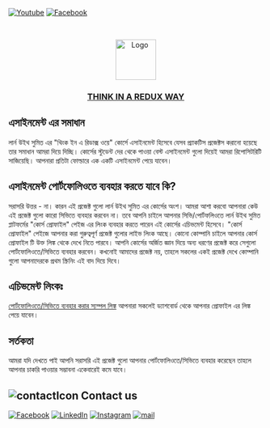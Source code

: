[![Youtube][youtube-shield]][youtube-url]
[![Facebook][facebook-shield]][facebook-group-url]

<!-- PROJECT LOGO -->
<br />
 <p align="center">
    <img src="https://avatars.githubusercontent.com/u/73503432?v=4" alt="Logo" width="80" height="80" />
    <h3 align="center "><a href="https://learnwithsumit.com/courses/think-in-a-redux-way" target="_blank" >THINK IN A REDUX WAY</a></h3>
</p>

<!-- TABLE OF CONTENTS -->

## এসাইনমেন্ট এর সমাধান

লার্ন উইথ সুমিত এর "থিংক ইন এ রিডাক্স ওয়ে" কোর্সে এসাইনমেন্ট হিসেবে যেসব প্র্যাকটিস প্রজেক্টস করানো হয়েছে তার সমাধান আমরা দিয়ে দিচ্ছি। কোর্সের স্টুডেন্ট দের থেকে পাওয়া বেস্ট এসাইনমেন্ট গুলো দিয়েই আমরা রিপোসিটরিটি সাজিয়েছি। আপনারা প্রতিটা ফোল্ডারে এক একটি এসাইনমেন্ট পেয়ে যাবেন।

## এসাইনমেন্ট পোর্টফোলিওতে ব্যবহার করতে যাবে কি?

সরাসরি উত্তর - না। কারন এই প্রজেক্ট গুলো লার্ন উইথ সুমিত এর কোর্সের অংশ। আমরা আশা করবো আপনারা কেউ এই প্রজেক্ট গুলো কারো সিভিতে ব্যবহার করবেন না। তবে আপনি চাইলে আপনার সিভি/পোর্টফলিওতে লার্ন উইথ সুমিত প্লাটফর্মের "কোর্স প্রোফাইল" পেইজ এর লিংক ব্যবহার করতে পারেন এই কোর্সের এচিভমেন্ট হিসেবে। "কোর্স প্রোফাইল" পেইজে আপনার করা গুরুত্বপূর্ণ প্রজেক্ট গুলোর লাইভ লিংক আছে। কোনো কোম্পানি চাইলে আপনার কোর্স প্রোফাইল টি উক্ত লিঙ্ক থেকে দেখে নিতে পারবে। আপনি কোর্সের অর্জিত জ্ঞান দিয়ে অন্য ধরণের প্রজেক্ট করে সেগুলো পোর্টফোলিওতে/সিভিতে ব্যবহার করবেন। কখনোই আমাদের প্রজেক্ট নয়, তাহলে সকলের একই প্রজেক্ট দেখে কোম্পানি গুলো আপনাদেরকে প্রথম স্ক্রিনিং এই বাদ দিয়ে দিবে।

## এচিভমেন্ট লিংকঃ

[পোর্টফোলিওতে/সিভিতে ব্যবহার করার স্যম্পল লিঙ্ক](https://learnwithsumit.com/certificates/verify/LWSCTXN-M8P5GF8I)
আপনারা সকলেই ড্যাশবোর্ড থেকে আপনার প্রোফাইল এর লিঙ্ক পেয়ে যাবেন।

## সর্তকতা

আমরা যদি দেখতে পাই আপনি সরাসরি এই প্রজেক্ট গুলো আপনার পোর্টফোলিওতে/সিভিতে ব্যবহার করেছেন তাহলে আপনার চাকরি পাওয়ার সম্ভাবনা একেবারেই কমে যাবে।

<!-- CONTACT  -->

## ![contactIcon][contacticon-shield] Contact us

[![Facebook][facebook-shield]][facebook-url]
[![LinkedIn][linkedin-shield]][linkedin-url]
[![Instagram][instagram-shield]][instagram-url]
[![mail][mail-shield]][mail-url]

<!-- MARKDOWN LINKS & IMAGES -->

[youtube-shield]: https://img.shields.io/badge/-Youtube-black.svg?style=flat-square&logo=youtube&color=555&logoColor=white
[youtube-url]: https://youtube.com/LearnwithSumit
[facebook-shield]: https://img.shields.io/badge/-Facebook-black.svg?style=flat-square&logo=facebook&color=555&logoColor=white
[facebook-url]: https://facebook.com/letslearnwithsumit
[facebook-group-url]: https://facebook.com/groups/learnwithsumit
[instagram-shield]: https://img.shields.io/badge/-Instagram-black.svg?style=flat-square&logo=instagram&color=555&logoColor=white
[instagram-url]: https://instagram.com/learnwithsumit
[linkedin-shield]: https://img.shields.io/badge/-LinkedIn-black.svg?style=flat-square&logo=linkedin&colorB=555
[linkedin-url]: https://linkedin.com/company/learnwithsumit
[thumbnail-shield]: https://i.ibb.co/d6hxnvd/Screenshot-50.png
[mail-shield]: https://img.shields.io/badge/%F0%9F%93%A7%20Email-support%40learnwithsumit.com-lightgray
[mail-url]: mailto:support@learnwithsumit.com
[tableofcontent-shield]: https://img.icons8.com/external-flatart-icons-flat-flatarticons/28/undefined/external-direction-business-and-teamwork-flatart-icons-flat-flatarticons.png
[htmlicon-shield]: https://img.icons8.com/external-flaticons-flat-flat-icons/28/undefined/external-html-computer-programming-flaticons-flat-flat-icons.png
[rocketicon-shield]: https://img.icons8.com/arcade/30/undefined/experimental-rocket-arcade.png
[contacticon-shield]: https://img.icons8.com/external-flaticons-lineal-color-flat-icons/28/undefined/external-support-communication-media-flaticons-lineal-color-flat-icons.png
